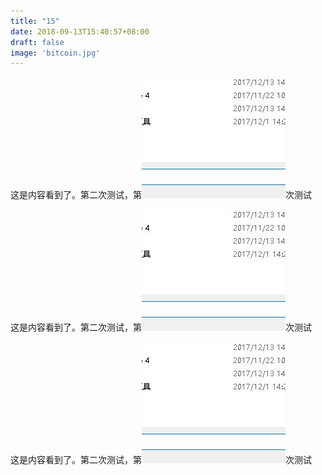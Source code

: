```yaml
---
title: "15"
date: 2018-09-13T15:40:57+08:00
draft: false
image: 'bitcoin.jpg'
---
```


这是内容看到了。第二次测试，第![](/uploads/QQ截图20171218174558.jpg)次测试

这是内容看到了。第二次测试，第![](/uploads/QQ截图20171218174558.jpg)次测试

这是内容看到了。第二次测试，第![](/uploads/QQ截图20171218174558.jpg)次测试
